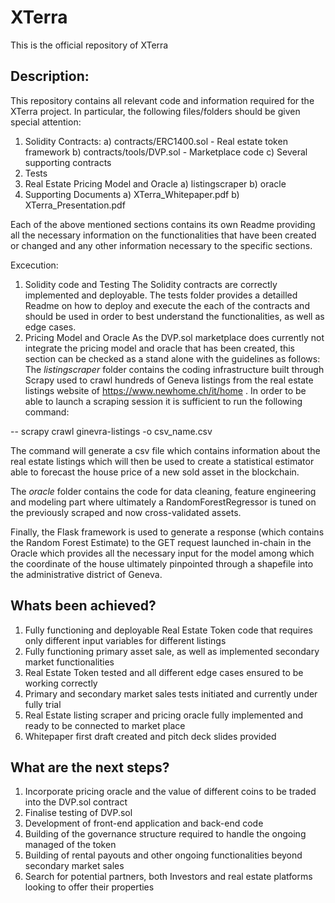 # XTerra
This is the official repository of XTerra

## Description: 
This repository contains all relevant code and information required for the XTerra project. In particular, the following files/folders should be given special attention: 

1. Solidity Contracts: 
   a) contracts/ERC1400.sol - Real estate token framework
   b) contracts/tools/DVP.sol - Marketplace code
   c) Several supporting contracts
2. Tests
3. Real Estate Pricing Model and Oracle 
   a) listingscraper
   b) oracle
4. Supporting Documents
   a) XTerra_Whitepaper.pdf
   b) XTerra_Presentation.pdf

Each of the above mentioned sections contains its own Readme providing all the necessary information on the functionalities that have been created or changed and any other information necessary to the specific sections. 

Excecution: 
1. Solidity code and Testing 
   The Solidity contracts are correctly implemented and deployable. The tests folder provides a detailled Readme on how to deploy and execute the each of the contracts and should be used in order to best understand the functionalities, as well as edge cases. 
2. Pricing Model and Oracle 
   As the DVP.sol marketplace does currently not integrate the pricing model and oracle that has been created, this section can be checked as a stand alone with the guidelines as follows: 
   The *listingscraper* folder contains the coding infrastructure built through Scrapy used to crawl hundreds of Geneva listings from the real estate listings website of https://www.newhome.ch/it/home . In order to be able to launch a scraping session it is sufficient to run the following command:

  -- scrapy crawl ginevra-listings -o csv_name.csv

  The command will generate a csv file which contains information about the real estate listings which will then be used to create a statistical estimator able to forecast the house price of a new sold asset in the blockchain.

  The *oracle* folder contains the code for data cleaning, feature engineering and modeling part where ultimately a RandomForestRegressor is tuned on the previously scraped and now cross-validated assets. 

  Finally, the Flask framework is used to generate a response (which contains the Random Forest Estimate) to the GET request launched in-chain in the Oracle which provides all the necessary input for the model among which the coordinate of the house ultimately pinpointed through a shapefile into the administrative district of Geneva.
  
  
## Whats been achieved?
1. Fully functioning and deployable Real Estate Token code that requires only different input variables for different listings
2. Fully functioning primary asset sale, as well as implemented secondary market functionalities
3. Real Estate Token tested and all different edge cases ensured to be working correctly
4. Primary and secondary market sales tests initiated and currently under fully trial
5. Real Estate listing scraper and pricing oracle fully implemented and ready to be connected to market place
6. Whitepaper first draft created and pitch deck slides provided

## What are the next steps? 
1. Incorporate pricing oracle and the value of different coins to be traded into the DVP.sol contract
2. Finalise testing of DVP.sol
3. Development of front-end application and back-end code
4. Building of the governance structure required to handle the ongoing managed of the token
5. Building of rental payouts and other ongoing functionalities beyond secondary market sales
6. Search for potential partners, both Investors and real estate platforms looking to offer their properties
   


